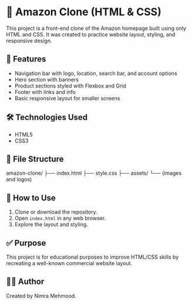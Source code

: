 
# 🛒 Amazon Clone (HTML & CSS)

This project is a front-end clone of the Amazon homepage built using only HTML and CSS. It was created to practice website layout, styling, and responsive design.

## 📌 Features

- Navigation bar with logo, location, search bar, and account options
- Hero section with banners
- Product sections styled with Flexbox and Grid
- Footer with links and info
- Basic responsive layout for smaller screens

## 🛠️ Technologies Used

- HTML5
- CSS3

## 📁 File Structure
amazon-clone/
├── index.html
├── style.css
├── assets/
└── (images and logos)

## 📖 How to Use

1. Clone or download the repository.
2. Open `index.html` in any web browser.
3. Explore the layout and styling.

## ✅ Purpose

This project is for educational purposes to improve HTML/CSS skills by recreating a well-known commercial website layout.

## 👩‍💻 Author

Created by Nimra Mehmood.
